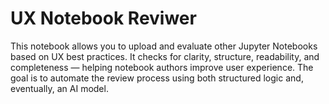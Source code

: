 # UX Notebook Reviwer

This notebook allows you to upload and evaluate other Jupyter Notebooks based on UX best practices. It checks for clarity, structure, readability, and completeness — helping notebook authors improve user experience.
The goal is to automate the review process using both structured logic and, eventually, an AI model.